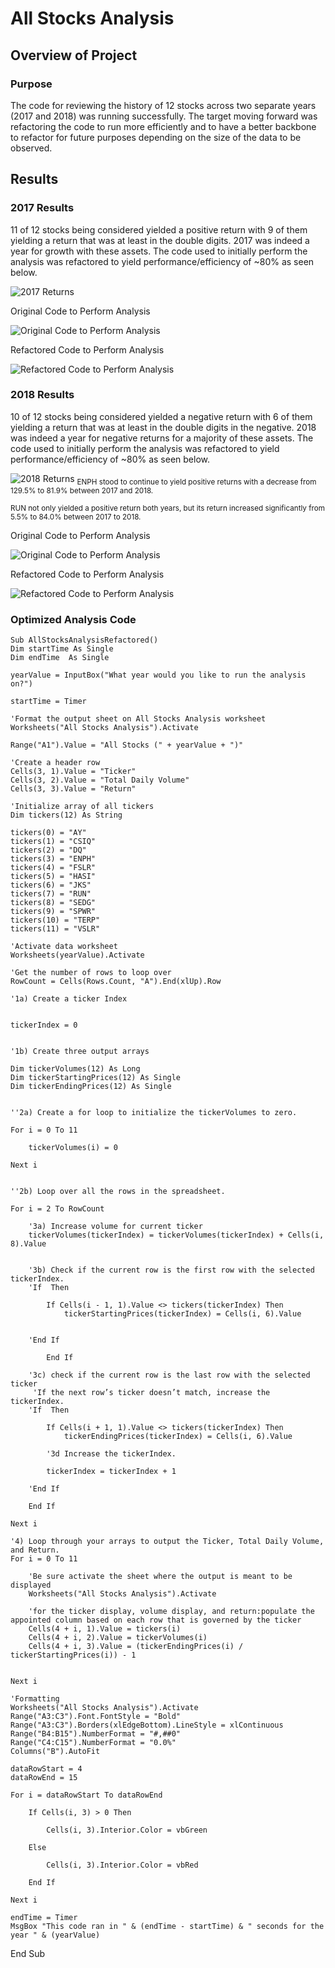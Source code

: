 # All Stocks Analysis

## Overview of Project

### Purpose

The code for reviewing the history of 12 stocks across two separate years (2017 and 2018) was running successfully. The target moving forward was refactoring the code to run more efficiently and to have a better backbone to refactor for future purposes depending on the size of the data to be observed.
 
## Results

### 2017 Results

11 of 12 stocks being considered yielded a positive return with 9 of them yielding a return that was at least in the double digits. 2017 was indeed a year for growth with these assets. The code used to initially perform the analysis was refactored to yield performance/efficiency of ~80% as seen below.

![2017 Returns](./Resources/Results_2017.png)

Original Code to Perform Analysis

![Original Code to Perform Analysis](./Resources/Old_2017.png)

Refactored Code to Perform Analysis

![Refactored Code to Perform Analysis](./Resources/VBA_Challenge_2017.png)

### 2018 Results

10 of 12 stocks being considered yielded a negative return with 6 of them yielding a return that was at least in the double digits in the negative. 2018 was indeed a year for negative returns for a majority of these assets. The code used to initially perform the analysis was refactored to yield performance/efficiency of ~80% as seen below.

![2018 Returns](./Resources/Results_2018.png)
<sub>ENPH stood to continue to yield positive returns with a decrease from 129.5% to 81.9% between 2017 and 2018.

<sub>RUN not only yielded a positive return both years, but its return increased significantly from 5.5% to 84.0% between 2017 to 2018.

Original Code to Perform Analysis

![Original Code to Perform Analysis](./Resources/Old_2018.png)

Refactored Code to Perform Analysis

![Refactored Code to Perform Analysis](./Resources/VBA_Challenge_2018.png)

### Optimized Analysis Code

	Sub AllStocksAnalysisRefactored()    Dim startTime As Single    Dim endTime  As Single    yearValue = InputBox("What year would you like to run the analysis on?")    startTime = Timer        'Format the output sheet on All Stocks Analysis worksheet    Worksheets("All Stocks Analysis").Activate        Range("A1").Value = "All Stocks (" + yearValue + ")"        'Create a header row    Cells(3, 1).Value = "Ticker"    Cells(3, 2).Value = "Total Daily Volume"    Cells(3, 3).Value = "Return"    'Initialize array of all tickers    Dim tickers(12) As String        tickers(0) = "AY"    tickers(1) = "CSIQ"    tickers(2) = "DQ"    tickers(3) = "ENPH"    tickers(4) = "FSLR"    tickers(5) = "HASI"    tickers(6) = "JKS"    tickers(7) = "RUN"    tickers(8) = "SEDG"    tickers(9) = "SPWR"    tickers(10) = "TERP"    tickers(11) = "VSLR"        'Activate data worksheet    Worksheets(yearValue).Activate        'Get the number of rows to loop over    RowCount = Cells(Rows.Count, "A").End(xlUp).Row        '1a) Create a ticker Index            tickerIndex = 0            '1b) Create three output arrays        Dim tickerVolumes(12) As Long    Dim tickerStartingPrices(12) As Single    Dim tickerEndingPrices(12) As Single            ''2a) Create a for loop to initialize the tickerVolumes to zero.        For i = 0 To 11                tickerVolumes(i) = 0            Next i                ''2b) Loop over all the rows in the spreadsheet.        For i = 2 To RowCount            '3a) Increase volume for current ticker        tickerVolumes(tickerIndex) = tickerVolumes(tickerIndex) + Cells(i, 8).Value                        '3b) Check if the current row is the first row with the selected tickerIndex.        'If  Then                    If Cells(i - 1, 1).Value <> tickers(tickerIndex) Then                tickerStartingPrices(tickerIndex) = Cells(i, 6).Value                                'End If                    End If                '3c) check if the current row is the last row with the selected ticker         'If the next row’s ticker doesn’t match, increase the tickerIndex.        'If  Then                        If Cells(i + 1, 1).Value <> tickers(tickerIndex) Then                tickerEndingPrices(tickerIndex) = Cells(i, 6).Value            '3d Increase the tickerIndex.                        tickerIndex = tickerIndex + 1                    'End If                End If        Next i        '4) Loop through your arrays to output the Ticker, Total Daily Volume, and Return.    For i = 0 To 11                'Be sure activate the sheet where the output is meant to be displayed        Worksheets("All Stocks Analysis").Activate                'for the ticker display, volume display, and return:populate the appointed column based on each row that is governed by the ticker        Cells(4 + i, 1).Value = tickers(i)        Cells(4 + i, 2).Value = tickerVolumes(i)        Cells(4 + i, 3).Value = (tickerEndingPrices(i) / tickerStartingPrices(i)) - 1                    Next i        'Formatting    Worksheets("All Stocks Analysis").Activate    Range("A3:C3").Font.FontStyle = "Bold"    Range("A3:C3").Borders(xlEdgeBottom).LineStyle = xlContinuous    Range("B4:B15").NumberFormat = "#,##0"    Range("C4:C15").NumberFormat = "0.0%"    Columns("B").AutoFit    dataRowStart = 4    dataRowEnd = 15    For i = dataRowStart To dataRowEnd                If Cells(i, 3) > 0 Then                        Cells(i, 3).Interior.Color = vbGreen                    Else                    Cells(i, 3).Interior.Color = vbRed                    End If            Next i     endTime = Timer    MsgBox "This code ran in " & (endTime - startTime) & " seconds for the year " & (yearValue)End Sub